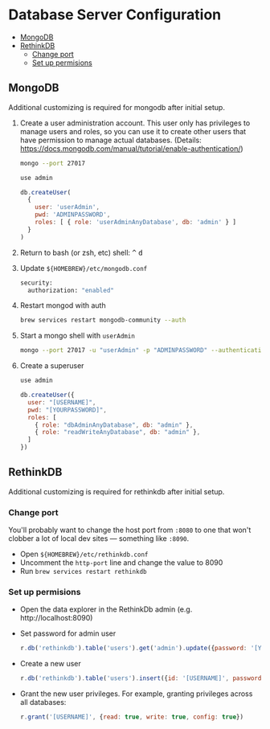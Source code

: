 # Database Server Configuration

* [MongoDB](#mongodb)
* [RethinkDB](#rethinkdb)
  * [Change port](#change-port)
  * [Set up permisions](#set-up-permisions)

## MongoDB

Additional customizing is required for mongodb after initial setup.

1. Create a user administration account. This user only has privileges to manage users and roles, so you can use it to create other users that have permission to manage actual databases. (Details: https://docs.mongodb.com/manual/tutorial/enable-authentication/)

    ```bash
    mongo --port 27017
    ```

    ```js
    use admin

    db.createUser(
      {
        user: 'userAdmin',
        pwd: 'ADMINPASSWORD',
        roles: [ { role: 'userAdminAnyDatabase', db: 'admin' } ]
      }
    )
    ```

2. Return to bash (or zsh, etc) shell: <kbd>^</kbd> <kbd>d</kbd>
3. Update `${HOMEBREW}/etc/mongodb.conf`

    ```bash
    security:
      authorization: "enabled"
    ```

4. Restart mongod with auth

    ```bash
    brew services restart mongodb-community --auth
    ```

5. Start a mongo shell with `userAdmin`

    ```bash
    mongo --port 27017 -u "userAdmin" -p "ADMINPASSWORD" --authenticationDatabase "admin"
    ```

6. Create a superuser

    ```js
    use admin

    db.createUser({
      user: "[USERNAME]",
      pwd: "[YOURPASSWORD]",
      roles: [
        { role: "dbAdminAnyDatabase", db: "admin" },
        { role: "readWriteAnyDatabase", db: "admin" },
      ]
    })

    ```

## RethinkDB

Additional customizing is required for rethinkdb after initial setup.

### Change port

You'll probably want to change the host port from `:8080` to one that won't clobber a lot of local dev sites — something like `:8090`.

* Open `${HOMEBREW}/etc/rethinkdb.conf`
* Uncomment the `http-port` line and change the value to 8090
* Run `brew services restart rethinkdb`

### Set up permisions

* Open the data explorer in the RethinkDb admin (e.g. http://localhost:8090)
* Set password for admin user

    ```js
    r.db('rethinkdb').table('users').get('admin').update({password: '[YOURPASSWORD]'})
    ```

* Create a new user

    ```js
    r.db('rethinkdb').table('users').insert({id: '[USERNAME]', password: '[YOURPASSWORD]'})

    ```

* Grant the new user privileges. For example, granting privileges across all databases:

    ```js
    r.grant('[USERNAME]', {read: true, write: true, config: true})
    ```

